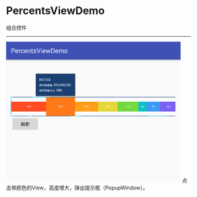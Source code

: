 # PercentsViewDemo
组合控件

---

![screenshot](https://github.com/wangzhengyangNo1/PercentsViewDemo/blob/master/screenshots/image.png)
点击带颜色的View，高度增大，弹出提示框（PopupWindow）。